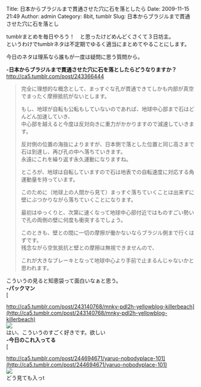 Title: 日本からブラジルまで貫通させた穴に石を落としたら
Date: 2009-11-15 21:49
Author: admin
Category: 8bit, tumblr
Slug: 日本からブラジルまで貫通させた穴に石を落とし

tumblrまとめを毎日やろう！　と思ったけどめんどくさくて３日坊主。  
というわけでtumblrネタは不定期でゆるく適当にまとめてやることにします。

今日のネタは理系なら誰もが一度は疑問に思う質問から。

<!--more-->  
**-日本からブラジルまで貫通させた穴に石を落としたらどうなりますか？**  
<http://ca5.tumblr.com/post/243366444>

> 完全に理想的な概念として、まっすぐな孔が貫通できてしかも内部が真空でまったく摩擦抵抗がないとします。  
>
> もし、地球が自転も公転もしていないのであれば、地球中心部まで石はどんどん加速していき、  
>  中心部を越えると今度は反対向きに重力がかかりますので減速していきます。  
>
> 反対側の位置の海抜によりますが、日本側で落とした位置と同じ高さまで石は到達し、再び孔の中へ落ちていきます。  
>  永遠にこれを繰り返す永久運動になりますね。  
>
> ところが、地球は自転していますので石は地表での自転速度に対応する角運動量を持っています。  
>
> このために（地球上の人間から見て）まっすぐ落ちていくことは出来ずに壁にぶつかりながら落ちていくことになります。  
>
> 最初はゆっくりと、次第に速くなって地球中心部付近ではものすごい勢いで孔の両側の壁に何度も衝突するでしょう。  
>
> このときも、壁との間に一切の摩擦が働かないならブラジル側まで行くはずです。  
>  残念ながら空気抵抗と壁との摩擦は無視できませんので、  
>
> これが大きなブレーキとなって地球中心より手前で止まるんじゃないかと思われます。

こういうの見ると知恵袋って面白いなぁと思う。  
**-パックマン**  
[  

http://ca5.tumblr.com/post/243140768/mnky-pdl2h-yellowblog-killerbeach](http://ca5.tumblr.com/post/243140768/mnky-pdl2h-yellowblog-killerbeach)  
![](http://23.media.tumblr.com/XtMrF7ZxRocm5helGhPVR9bKo1_400.jpg)  
はい、こういうのすごく好きです。欲しい  
**-今日のこれ入ってる**  
[  

http://ca5.tumblr.com/post/244694671/yaruo-nobodyplace-101](http://ca5.tumblr.com/post/244694671/yaruo-nobodyplace-101)  
![](http://13.media.tumblr.com/tumblr_kt4oh8yK0X1qz7bbqo1_400.jpg)  
どう見ても入っt
